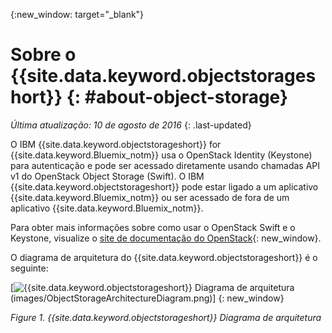 {:new_window: target="_blank"}

# Sobre o {{site.data.keyword.objectstorageshort}}  {: #about-object-storage} 

*Última atualização: 10 de agosto de 2016*
{: .last-updated}


O IBM {{site.data.keyword.objectstorageshort}} for {{site.data.keyword.Bluemix_notm}} usa o OpenStack Identity (Keystone) para autenticação e pode ser acessado diretamente usando chamadas API v1 do OpenStack Object Storage (Swift). O IBM {{site.data.keyword.objectstorageshort}} pode estar ligado a um aplicativo {{site.data.keyword.Bluemix_notm}} ou ser acessado de fora de um aplicativo {{site.data.keyword.Bluemix_notm}}. 

Para obter mais informações sobre como usar o OpenStack Swift e o Keystone, visualize o [site de documentação do OpenStack](http://docs.openstack.org){: new_window}.

O diagrama de arquitetura do {{site.data.keyword.objectstorageshort}} é o seguinte:

[![{{site.data.keyword.objectstorageshort}} Diagrama de
arquitetura](images/ObjectStorageArchitectureDiagram.png)(images/ObjectStorageArchitectureDiagram.png)] {: new_window}

*Figure 1. {{site.data.keyword.objectstorageshort}} Diagrama de arquitetura*

